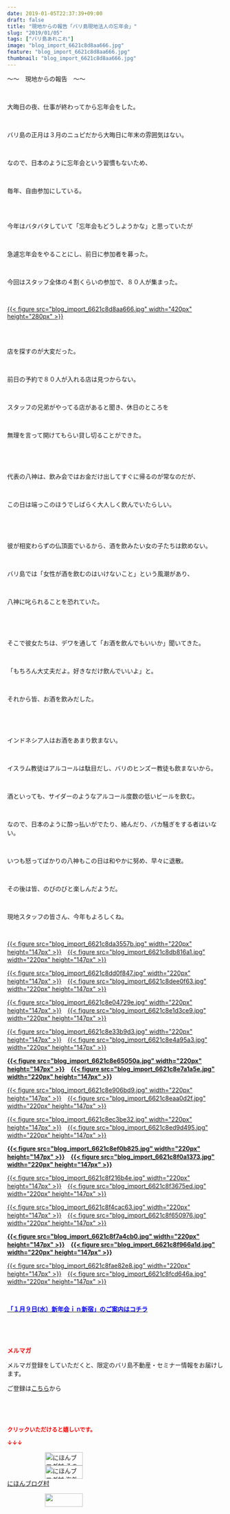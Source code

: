 ```yaml
---
date: 2019-01-05T22:37:39+09:00
draft: false
title: "現地からの報告「バリ島現地法人の忘年会」"
slug: "2019/01/05"
tags: ["バリ島あれこれ"]
image: "blog_import_6621c8d8aa666.jpg"
feature: "blog_import_6621c8d8aa666.jpg"
thumbnail: "blog_import_6621c8d8aa666.jpg"
---
```

<p>～～　現地からの報告　～～</p><p> </p><p>大晦日の夜、仕事が終わってから忘年会をした。</p><p> </p><p>バリ島の正月は３月のニュピだから大晦日に年末の雰囲気はない。</p><p> </p><p>なので、日本のように忘年会という習慣もないため、</p><p> </p><p>毎年、自由参加にしている。</p><p> </p><p><br/>今年はバタバタしていて「忘年会もどうしようかな」と思っていたが</p><p> </p><p>急遽忘年会をやることにし、前日に参加者を募った。</p><p> </p><p>今回はスタッフ全体の４割くらいの参加で、８０人が集まった。</p><p> </p><p><a href="blog_import_6621c8d8aa666.jpg">{{< figure src="blog_import_6621c8d8aa666.jpg" width="420px" height="280px" >}}</a></p><p> </p><p><br/>店を探すのが大変だった。</p><p> </p><p>前日の予約で８０人が入れる店は見つからない。</p><p> </p><p>スタッフの兄弟がやってる店があると聞き、休日のところを</p><p> </p><p>無理を言って開けてもらい貸し切ることができた。</p><p> </p><p> </p><p>代表の八神は、飲み会ではお金だけ出してすぐに帰るのが常なのだが、</p><p> </p><p>この日は端っこのほうでしばらく大人しく飲んでいたらしい。</p><p> </p><p> </p><p>彼が相変わらずの仏頂面でいるから、酒を飲みたい女の子たちは飲めない。</p><p> </p><p>バリ島では「女性が酒を飲むのはいけないこと」という風潮があり、</p><p> </p><p>八神に叱られることを恐れていた。</p><p> </p><p> </p><p>そこで彼女たちは、デワを通して「お酒を飲んでもいいか」聞いてきた。</p><p> </p><p>「もちろん大丈夫だよ。好きなだけ飲んでいいよ」と。</p><p> </p><p>それから皆、お酒を飲みだした。</p><p> </p><p> </p><p>インドネシア人はお酒をあまり飲まない。</p><p> </p><p>イスラム教徒はアルコールは駄目だし、バリのヒンズー教徒も飲まないから。</p><p> </p><p>酒といっても、サイダーのようなアルコール度数の低いビールを飲む。</p><p> </p><p>なので、日本のように酔っ払いがでたり、絡んだり、バカ騒ぎをする者はいない。</p><p> </p><p>いつも怒ってばかりの八神もこの日は和やかに努め、早々に退散。</p><p> </p><p>その後は皆、のびのびと楽しんだようだ。</p><p> </p><p>現地スタッフの皆さん、今年もよろしくね。</p><p> </p><p><a href="blog_import_6621c8da3557b.jpg">{{< figure src="blog_import_6621c8da3557b.jpg" width="220px" height="147px" >}}</a>　<a href="blog_import_6621c8db816a1.jpg">{{< figure src="blog_import_6621c8db816a1.jpg" width="220px" height="147px" >}}</a></p><p><a href="blog_import_6621c8dd0f847.jpg">{{< figure src="blog_import_6621c8dd0f847.jpg" width="220px" height="147px" >}}</a>　<a href="blog_import_6621c8dee0f63.jpg">{{< figure src="blog_import_6621c8dee0f63.jpg" width="220px" height="147px" >}}</a></p><p><a href="blog_import_6621c8e04729e.jpg">{{< figure src="blog_import_6621c8e04729e.jpg" width="220px" height="147px" >}}</a>　<a href="blog_import_6621c8e1d3ce9.jpg">{{< figure src="blog_import_6621c8e1d3ce9.jpg" width="220px" height="147px" >}}</a></p><p><a href="blog_import_6621c8e33b9d3.jpg">{{< figure src="blog_import_6621c8e33b9d3.jpg" width="220px" height="147px" >}}</a>　<a href="blog_import_6621c8e4a95a3.jpg">{{< figure src="blog_import_6621c8e4a95a3.jpg" width="220px" height="147px" >}}</a></p><p><span style="font-weight: bold;"><span style="color: rgb(255, 0, 0);"><a href="blog_import_6621c8e65050a.jpg">{{< figure src="blog_import_6621c8e65050a.jpg" width="220px" height="147px" >}}</a>　<a href="blog_import_6621c8e7a1a5e.jpg">{{< figure src="blog_import_6621c8e7a1a5e.jpg" width="220px" height="147px" >}}</a></span></span></p><p><a href="blog_import_6621c8e906bd9.jpg">{{< figure src="blog_import_6621c8e906bd9.jpg" width="220px" height="147px" >}}</a>　<a href="blog_import_6621c8eaa0d2f.jpg">{{< figure src="blog_import_6621c8eaa0d2f.jpg" width="220px" height="147px" >}}</a></p><p><a href="blog_import_6621c8ec3be32.jpg">{{< figure src="blog_import_6621c8ec3be32.jpg" width="220px" height="147px" >}}</a>　<a href="blog_import_6621c8ed9d495.jpg">{{< figure src="blog_import_6621c8ed9d495.jpg" width="220px" height="147px" >}}</a></p><p><span style="font-weight: bold;"><span style="color: rgb(255, 0, 0);"><a href="blog_import_6621c8ef0b825.jpg">{{< figure src="blog_import_6621c8ef0b825.jpg" width="220px" height="147px" >}}</a>　<a href="blog_import_6621c8f0a1373.jpg">{{< figure src="blog_import_6621c8f0a1373.jpg" width="220px" height="147px" >}}</a></span></span></p><p><a href="blog_import_6621c8f216b4e.jpg">{{< figure src="blog_import_6621c8f216b4e.jpg" width="220px" height="147px" >}}</a>　<a href="blog_import_6621c8f3675ed.jpg">{{< figure src="blog_import_6621c8f3675ed.jpg" width="220px" height="147px" >}}</a></p><p><a href="blog_import_6621c8f4cac63.jpg">{{< figure src="blog_import_6621c8f4cac63.jpg" width="220px" height="147px" >}}</a>　<a href="blog_import_6621c8f650976.jpg">{{< figure src="blog_import_6621c8f650976.jpg" width="220px" height="147px" >}}</a></p><p><span style="font-weight: bold;"><span style="color: rgb(255, 0, 0);"><a href="blog_import_6621c8f7a4cb0.jpg">{{< figure src="blog_import_6621c8f7a4cb0.jpg" width="220px" height="147px" >}}</a>　<a href="blog_import_6621c8f966a1d.jpg">{{< figure src="blog_import_6621c8f966a1d.jpg" width="220px" height="147px" >}}</a></span></span></p><p><a href="blog_import_6621c8fae82e8.jpg">{{< figure src="blog_import_6621c8fae82e8.jpg" width="220px" height="147px" >}}</a>　<a href="blog_import_6621c8fcd646a.jpg">{{< figure src="blog_import_6621c8fcd646a.jpg" width="220px" height="147px" >}}</a></p><p> </p><p><span style="font-weight: bold;"><span style="font-size: 1em;"><a href="entry-12430634444.html" target="_blank"><span style="color: rgb(0, 0, 255);">「１月９日(水）新年会ｉｎ新宿」のご案内はコチラ</span></a></span></span></p><p> </p><p> </p><p><span style="font-weight: bold;"><span style="color: rgb(255, 0, 0);">メルマガ</span></span></p><p>メルマガ登録をしていただくと、限定のバリ島不動産・セミナー情報をお届けします。</p><p>ご登録は<a href="f9eeVI" target="_blank">こちら</a>から</p><p style="text-align: center;"> </p><p style="text-align: center;"> </p><p><font color="#ff0000" size="2"><strong>クリックいただけると嬉しいです。</strong></font></p><p><font color="#ff0000" size="2"><strong>↓↓↓</strong></font></p><p><a href="ranking.html?p_cid=01260127" id="&amp;blogmura_banner" target="_blank"><img alt="にほんブログ村 その他生活ブログ 不動産投資へ" border="0" height="31" src="data:image/svg+xml;charset=utf-8,%3Csvg%20xmlns%3D%22http%3A%2F%2Fwww.w3.org%2F2000%2Fsvg%22%20title%3D%22Placeholder%20for%20Images%22%20role%3D%22presentation%22%20viewBox%3D%220%200%2088%2031%22%20%2F%3E" width="88" data-src="https://img-proxy.blog-video.jp/images?url=http%3A%2F%2Flife.blogmura.com%2Fhudousantoushi%2Fimg%2Fhudousantoushi88_31.gif" style="aspect-ratio: auto 88 / 31;"/><noscript><img alt="にほんブログ村 その他生活ブログ 不動産投資へ" border="0" height="31" src="https://img-proxy.blog-video.jp/images?url=http%3A%2F%2Flife.blogmura.com%2Fhudousantoushi%2Fimg%2Fhudousantoushi88_31.gif" width="88"></noscript></a><br/><a href="ranking.html?p_cid=01260127" target="_blank"><img alt="にほんブログ村 海外生活ブログ バリ島情報へ" border="0" height="31" src="data:image/svg+xml;charset=utf-8,%3Csvg%20xmlns%3D%22http%3A%2F%2Fwww.w3.org%2F2000%2Fsvg%22%20title%3D%22Placeholder%20for%20Images%22%20role%3D%22presentation%22%20viewBox%3D%220%200%2088%2031%22%20%2F%3E" width="88" data-src="https://img-proxy.blog-video.jp/images?url=http%3A%2F%2Foverseas.blogmura.com%2Fbali%2Fimg%2Fbali88_31.gif" style="aspect-ratio: auto 88 / 31;"/><noscript><img alt="にほんブログ村 海外生活ブログ バリ島情報へ" border="0" height="31" src="https://img-proxy.blog-video.jp/images?url=http%3A%2F%2Foverseas.blogmura.com%2Fbali%2Fimg%2Fbali88_31.gif" width="88"></noscript></a><br/><a href="ranking.html?p_cid=01260127" target="_blank">にほんブログ村</a></p><p><a href="link.php?1804582" title="人気ブログランキングへ"><img border="0" height="31" src="data:image/svg+xml;charset=utf-8,%3Csvg%20xmlns%3D%22http%3A%2F%2Fwww.w3.org%2F2000%2Fsvg%22%20title%3D%22Placeholder%20for%20Images%22%20role%3D%22presentation%22%20viewBox%3D%220%200%2088%2031%22%20%2F%3E" width="88" data-src="https://blog.with2.net/img/banner/banner_22.gif" style="aspect-ratio: auto 88 / 31;"/><noscript><img border="0" height="31" src="https://blog.with2.net/img/banner/banner_22.gif" width="88"></noscript></a></p><p> </p>

